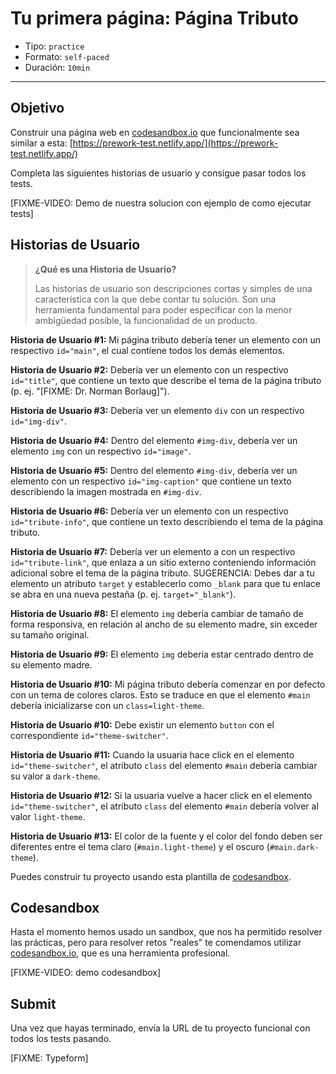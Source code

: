 # Tu primera página: Página Tributo

* Tipo: `practice`
* Formato: `self-paced`
* Duración: `10min`

***

## Objetivo

Construir una página web en [codesandbox.io](https://codesandbox.io) que
funcionalmente sea similar a esta:
[https://prework-test.netlify.app/](https://prework-test.netlify.app/)

Completa las siguientes historias de usuario y consigue pasar todos los tests.

[FIXME-VIDEO: Demo de nuestra solucion con ejemplo de como ejecutar tests]

## Historias de Usuario

> **¿Qué es una Historia de Usuario?**
> 
> Las historias de usuario son descripciones cortas y simples de una
> característica con la que debe contar tu solución. Son una herramienta
> fundamental para poder especificar con la menor ambigüedad posible, la
> funcionalidad de un producto.

**Historia de Usuario #1:** Mi página tributo debería tener un elemento
con un respectivo `id="main"`, el cual contiene todos los demás elementos.

**Historia de Usuario #2:** Debería ver un elemento con
un respectivo `id="title"`, que contiene un texto que describe el tema
de la página tributo (p. ej. "[FIXME: Dr. Norman Borlaug]").

**Historia de Usuario #3:** Debería ver un elemento `div` con
un respectivo `id="img-div"`.

**Historia de Usuario #4:** Dentro del elemento `#img-div`, debería
ver un elemento `img` con un respectivo `id="image"`.

**Historia de Usuario #5:** Dentro del elemento `#img-div`, debería
ver un elemento con un respectivo `id="img-caption"` que contiene un texto
describiendo la imagen mostrada en `#img-div`.

**Historia de Usuario #6:** Debería ver un elemento con un
respectivo `id="tribute-info"`, que contiene un texto describiendo
el tema de la página tributo.

**Historia de Usuario #7:** Debería ver un elemento a con un
respectivo `id="tribute-link"`, que enlaza a un sitio externo conteniendo
información adicional sobre el tema de la página tributo.
SUGERENCIA: Debes dar a tu elemento un atributo `target` y establecerlo
como `_blank` para que tu enlace se abra en una nueva pestaña
(p. ej. `target="_blank"`).

**Historia de Usuario #8:** El elemento `img` debería cambiar de tamaño
de forma responsiva, en relación al ancho de su elemento madre,
sin exceder su tamaño original.

**Historia de Usuario #9:** El elemento `img` debería estar centrado
dentro de su elemento madre.

**Historia de Usuario #10:** Mi página tributo debería comenzar en por defecto
con un tema de colores claros. Esto se traduce en que el elemento `#main` debería
inicializarse con un `class=light-theme`.

**Historia de Usuario #10:** Debe existir un elemento `button` con el correspondiente
`id="theme-switcher"`.

**Historia de Usuario #11:** Cuando la usuaria hace click en el elemento
`id="theme-switcher"`, el atributo `class` del elemento `#main` debería cambiar
su valor a `dark-theme`.

**Historia de Usuario #12:** Si la usuaria vuelve a hacer click en el elemento
`id="theme-switcher"`, el atributo `class` del elemento `#main` debería volver
al valor `light-theme`.

**Historia de Usuario #13:** El color de la fuente y el color del fondo deben
ser diferentes entre el tema claro (`#main.light-theme`)
y el oscuro (`#main.dark-theme`).

Puedes construir tu proyecto usando esta plantilla de
[codesandbox](https://codesandbox.io/s/laboratoria-prework-challenge-boilerplate-z09zb).

## Codesandbox

Hasta el momento hemos usado un sandbox, que nos ha permitido resolver las
prácticas, pero para resolver retos "reales" te comendamos utilizar
[codesandbox.io](https://codesandbox.io), que es una herramienta profesional.

[FIXME-VIDEO: demo codesandbox]

## Submit

Una vez que hayas terminado, envía la URL de tu proyecto funcional
con todos los tests pasando.

[FIXME: Typeform]
